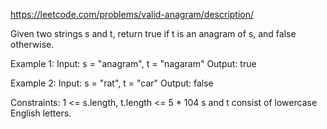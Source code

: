 https://leetcode.com/problems/valid-anagram/description/

Given two strings s and t, return true if t is an anagram of s, and false otherwise.

Example 1:
Input: s = "anagram", t = "nagaram"
Output: true

Example 2:
Input: s = "rat", t = "car"
Output: false

Constraints:
1 <= s.length, t.length <= 5 * 104
s and t consist of lowercase English letters.

 
